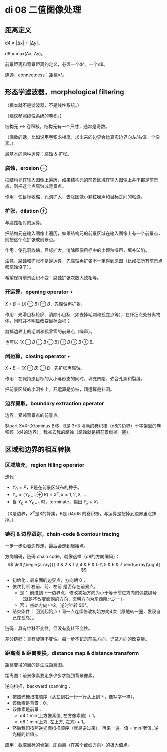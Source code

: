 # di 08 二值图像处理

## 距离定义

d4 = |Δx| + |Δy|。

d8 = max(Δx, Δy)。

前景距离和背景距离的定义，必须一个d4，一个d8。

连通，connectness：距离=1。

## 形态学滤波器，morphological filtering

（根本就不是滤波器，不是线性系统。）

（建议参照线性系统的卷积。）

结构元 <-> 卷积核。结构元有一个尺寸，通常是奇数。

（偶数的话，比如说用卷积求梯度，求出来的边界会比真实边界向左/右偏一个像素。）

最基本的两种运算：腐蚀 & 扩张。

### 腐蚀，erosion $\ominus$ 

把结构元在输入图像上遍历，如果结构元的前景区域在输入图像上并不都是前景点，则把这个点腐蚀成背景点。

作用：使目标收缩，孔洞扩大，去除图像小颗粒噪声和目标之间的粘连。

### 扩张，dilation $\oplus$ 

与腐蚀相对的运算。

把结构元在输入图像上遍历，如果结构元的前景区域在输入图像上有一个前景点，则把这个点扩张成前景点。

作用：使孔洞收缩，目标扩大，消除图像目标中的小颗粒噪声，填补凹陷。

注意，腐蚀和扩张不是逆运算，先腐蚀再扩张不一定得到原图（比如把所有前景点都腐蚀没了）。

希望保持前景面积不变：腐蚀扩张次数大致相等。

### 开运算，opening operator $\circ$ 

$X\circ B=(X\ominus B)\oplus B$，先腐蚀再扩张。

作用：光滑目标轮廓、消除小目标（如去掉毛刺和孤立点等），在纤细点处分离物体，同时并不明显改变目标面积；

剪掉边界上的毛刺和孤零零的前景点（噪声）。

也可以 $[X\ominus B\ominus B\ominus B]\oplus B\oplus B\oplus B$。

### 闭运算，closing operator $\bullet$ 

$X\bullet B=(X\oplus B)\ominus B$，先扩张再腐蚀。

作用：在保持原目标的大小与形态的同时，填充凹陷、弥合孔洞和裂缝。

把前景区域的小洞补上。开运算是剪枝，闭运算是补洞。

### 边界提取，boundary extraction operator

边界：紧邻背景点的前景点。

$\part X=X-(X\ominus B)$，B是 3*3 填满的卷积核（d8的边界）十字架型的卷积核（d4的边界），我减去我的腐蚀（腐蚀就是把前景刨掉一圈）。

## 区域和边界的相互转换

### 区域填充，region filling operator

迭代：

- $Y_0=P$，P是在前景区域布的种子。
- $Y_k=(Y_{k-1}\oplus B)\cap X^c,~k=1,2,3,...$ 
- 当 $Y_k=Y_{k-1}$ 时，terminate，输出 $Y_k\cup X$。

（X是边界，$X^c$是X的补集，B是 d4/d8 的卷积核，与运算是把掉到边界里点抹掉。）

### 链码 & 边界跟踪，chain-code & contour tracing

一步一步沿着边界走，最后会走到起始点。

方向编码，链码 chain code。就像这样（d8的方向编码）：
$$
\left[\begin{array}{}
3 & 2 & 1 \\
4 & P & 0 \\
5 & 6 & 7
\end{array}\right]
$$

- 初始化：最东面的边界点，方向朝 0；
- 依次判断 右前、前、左前 是否存在前景点。
  - 是： 前进到下一边界点，修改初始方向为小于等于前进方向的偶数编号（就是不改变面朝的方向，面朝方向为东西南北之一）。
  - 否： 初始方向+=2，逆时针转 90°。
- 结束条件： 回到起始点 / 同一点连续修改初始方向4次（原地转一圈，发现自己在孤岛）。

链码：具有位移不变性，但没有旋转不变性。

差分链码：具有旋转不变性。每一步不记录前进方向，记录方向的改变量。

### 距离图 & 距离变换，distance map & distance transform

距离变换的目的是生成距离图。

距离图：前景像素要走多少步才能到背景像素。

逆向扫描，backward scanning：

- 按照光栅扫描顺序（从左到右一行一行从上到下，像写字一样）。
- 该像素是背景：0。
- 该像素是前景：
  - d4：min(上方像素值, 左方像素值) + 1。
  - d8：min(上方, 左上方, 左方) + 1。
- 然后我们按照逆光栅扫描顺序（就是逆过来），再来一遍。值 = min(老值, 逆光栅的新值)。

应用：截取目标的骨架，即距离（在某个截线方向）的极大值点。



